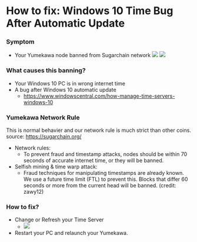 # How to fix: Windows 10 Time Bug After Automatic Update

### Symptom
- Your Yumekawa node banned from Sugarchain network
![](https://imgur.com/55KV2lJ.jpg)
![](https://imgur.com/EQzhOh3.jpg)

### What causes this banning?
- Your Windows 10 PC is in wrong internet time
- A bug after Windows 10 automatic update
  * https://www.windowscentral.com/how-manage-time-servers-windows-10

### Yumekawa Network Rule
This is normal behavier and our network rule is much strict than other coins. source: https://sugarchain.org/
* Network rules:
  - To prevent fraud and timestamp attacks, nodes should be within 70 seconds of accurate internet time, or they will be banned.
* Selfish mining & time warp attack:
  - Fraud techniques for manipulating timestamps are already known. We use a future time limit (FTL) to prevent this. Blocks that differ 60 seconds or more from the current head will be banned. (credit: zawy12)

### How to fix?
- Change or Refresh your Time Server
  * ![](https://imgur.com/nlmpKh5.jpg)
- Restart your PC and relaunch your Yumekawa.
